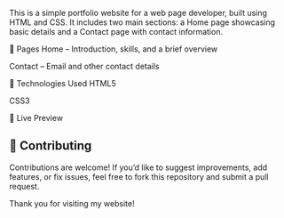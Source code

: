 This is a simple portfolio website for a web page developer, built using HTML and CSS. It includes two main sections: a Home page showcasing basic details and a Contact page with contact information.

🧩 Pages
Home – Introduction, skills, and a brief overview

Contact – Email and other contact details

🔧 Technologies Used
HTML5

CSS3

📸 Live Preview


## 🤝 Contributing

Contributions are welcome! If you’d like to suggest improvements, add features, or fix issues, feel free to fork this repository and submit a pull request.

Thank you for visiting my website!
